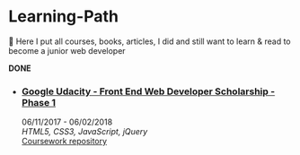 # Learning-Path
:100: Here I put all courses, books, articles, I did and still want to learn &amp; read to become a junior web developer

__DONE__
- ### [Google Udacity - Front End Web Developer Scholarship - Phase 1](https://www.udacity.com/google-scholarships)
  06/11/2017 - 06/02/2018  
  _HTML5, CSS3, JavaScript, jQuery_  
  [Coursework repository]()
  
  
